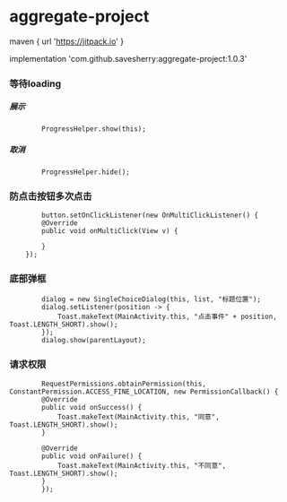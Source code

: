 # aggregate-project

maven { url 'https://jitpack.io' }

implementation 'com.github.savesherry:aggregate-project:1.0.3'



### 等待loading

##### 展示
            ProgressHelper.show(this);
##### 取消
            ProgressHelper.hide();

### 防点击按钮多次点击

            button.setOnClickListener(new OnMultiClickListener() {
            @Override
            public void onMultiClick(View v) {

            }
        });

### 底部弹框

            dialog = new SingleChoiceDialog(this, list, "标题位置");
            dialog.setListener(position -> {
                Toast.makeText(MainActivity.this, "点击事件" + position, Toast.LENGTH_SHORT).show();
            });
            dialog.show(parentLayout);

### 请求权限

            RequestPermissions.obtainPermission(this, ConstantPermission.ACCESS_FINE_LOCATION, new PermissionCallback() {
            @Override
            public void onSuccess() {
                Toast.makeText(MainActivity.this, "同意", Toast.LENGTH_SHORT).show();
            }

            @Override
            public void onFailure() {
                Toast.makeText(MainActivity.this, "不同意", Toast.LENGTH_SHORT).show();
            }
            });
